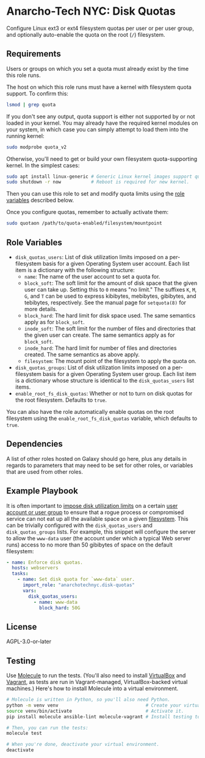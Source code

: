 Anarcho-Tech NYC: Disk Quotas
=========

Configure Linux ext3 or ext4 filesystem quotas per user or per user group, and optionally auto-enable the quota on the root (`/`) filesystem.

Requirements
------------

Users or groups on which you set a quota must already exist by the time this role runs.

The host on which this role runs must have a kernel with filesystem quota support. To confirm this:

```sh
lsmod | grep quota
```

If you don't see any output, quota support is either not supported by or not loaded in your kernel. You may already have the required kernel modules on your system, in which case you can simply attempt to load them into the running kernel:

```sh
sudo modprobe quota_v2
```

Otherwise, you'll need to get or build your own filesystem quota-supporting kernel. In the simplest cases:

```sh
sudo apt install linux-generic # Generic Linux kernel images support quotas.
sudo shutdown -r now           # Reboot is required for new kernel.
```

Then you can use this role to set and modify quota limits using the [role variables](#role-variables) described below.

Once you configure quotas, remember to actually activate them:

```sh
sudo quotaon /path/to/quota-enabled/filesystem/mountpoint
```

Role Variables
--------------

* `disk_quotas_users`: List of disk utilization limits imposed on a per-filesystem basis for a given Operating System user account. Each list item is a dictionary with the following structure:
    * `name`: The name of the user account to set a quota for.
    * `block_soft`: The soft limit for the amount of disk space that the given user can take up. Setting this to `0` means "no limit." The suffixes `K`, `M`, `G`, and `T` can be used to express kibibytes, mebibytes, gibibytes, and tebibytes, respectively. See the manual page for `setquota(8)` for more details.
    * `block_hard`: The hard limit for disk space used. The same semantics apply as for `block_soft`.
    * `inode_soft`: The soft limit for the number of files and directories that the given user can create. The same semantics apply as for `block_soft`.
    * `inode_hard`: The hard limit for number of files and directories created. The same semantics as above apply.
    * `filesystem`: The mount point of the filesystem to apply the quota on.
* `disk_quotas_groups`: List of disk utilization limits imposed on a per-filesystem basis for a given Operating System user group. Each list item is a dictionary whose structure is identical to the `disk_quotas_users` list items.
* `enable_root_fs_disk_quotas`: Whether or not to turn on disk quotas for the root filesystem. Defaults to `true`.


You can also have the role automatically enable quotas on the root filesystem using the `enable_root_fs_disk_quotas` variable, which defaults to `true`.

Dependencies
------------

A list of other roles hosted on Galaxy should go here, plus any details in regards to parameters that may need to be set for other roles, or variables that are used from other roles.

Example Playbook
----------------

It is often important to [impose disk utilization limits](https://wiki.archlinux.org/index.php/Disk_quota) on a certain [user account or user group](https://wiki.archlinux.org/index.php/Users_and_groups) to ensure that a rogue process or compromised service can not eat up all the available space on a given [filesystem](https://wiki.archlinux.org/index.php/File_systems). This can be trivially configured with the `disk_quotas_users` and `disk_quotas_groups` lists. For example, this snippet will configure the server to allow the `www-data` user (the account under which a typical Web server runs) access to no more than 50 gibibytes of space on the default filesystem:

```yaml
- name: Enforce disk quotas.
  hosts: webservers
  tasks:
    - name: Set disk quota for `www-data` user.
      import_role: "anarchotechnyc.disk-quotas"
      vars:
        disk_quotas_users:
          - name: www-data
            block_hard: 50G
```

License
-------

AGPL-3.0-or-later

Testing
-------

Use [Molecule](https://molecule.readthedocs.io/en/latest/) to run the tests. (You'll also need to install [VirtualBox](https://virtualbox.org/) and [Vagrant](https://vagrantup.com/), as tests are run in Vagrant-managed, VirtualBox-backed virtual machines.) Here's how to install Molecule into a virtual environment.

```sh
# Molecule is written in Python, so you'll also need Python.
python -m venv venv                                # Create your virtual environment.
source venv/bin/activate                           # Activate it.
pip install molecule ansible-lint molecule-vagrant # Install testing tools.

# Then, you can run the tests:
molecule test

# When you're done, deactivate your virtual environment.
deactivate
```
